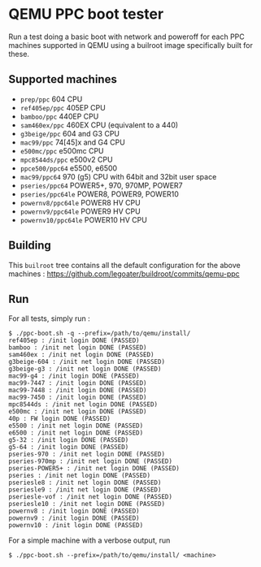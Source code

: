 # QEMU PPC boot tester

Run a test doing a basic boot with network and poweroff for each PPC
machines supported in QEMU using a builroot image specifically built
for these.

## Supported machines

* `prep/ppc` 604 CPU
* `ref405ep/ppc` 405EP CPU
* `bamboo/ppc` 440EP CPU
* `sam460ex/ppc` 460EX CPU  (equivalent to a 440)
* `g3beige/ppc` 604 and G3 CPU
* `mac99/ppc`  74[45]x and G4 CPU
* `e500mc/ppc` e500mc CPU
* `mpc8544ds/ppc` e500v2 CPU
* `ppce500/ppc64` e5500, e6500
* `mac99/ppc64` 970 (g5) CPU with 64bit and 32bit user space
* `pseries/ppc64` POWER5+, 970, 970MP, POWER7
* `pseries/ppc64le` POWER8, POWER9, POWER10
* `powernv8/ppc64le` POWER8 HV CPU
* `powernv9/ppc64le` POWER9 HV CPU
* `powernv10/ppc64le` POWER10 HV CPU

## Building

This ``builroot`` tree contains all the default configuration for the
above machines : https://github.com/legoater/buildroot/commits/qemu-ppc

## Run

For all tests, simply run :

```
$ ./ppc-boot.sh -q --prefix=/path/to/qemu/install/
ref405ep : /init login DONE (PASSED)
bamboo : /init net login DONE (PASSED)
sam460ex : /init net login DONE (PASSED)
g3beige-604 : /init net login DONE (PASSED)
g3beige-g3 : /init net login DONE (PASSED)
mac99-g4 : /init login DONE (PASSED)
mac99-7447 : /init login DONE (PASSED)
mac99-7448 : /init login DONE (PASSED)
mac99-7450 : /init login DONE (PASSED)
mpc8544ds : /init net login DONE (PASSED)
e500mc : /init net login DONE (PASSED)
40p : FW login DONE (PASSED)
e5500 : /init net login DONE (PASSED)
e6500 : /init net login DONE (PASSED)
g5-32 : /init login DONE (PASSED)
g5-64 : /init login DONE (PASSED)
pseries-970 : /init net login DONE (PASSED)
pseries-970mp : /init net login DONE (PASSED)
pseries-POWER5+ : /init net login DONE (PASSED)
pseries : /init net login DONE (PASSED)
pseriesle8 : /init net login DONE (PASSED)
pseriesle9 : /init net login DONE (PASSED)
pseriesle-vof : /init net login DONE (PASSED)
pseriesle10 : /init net login DONE (PASSED)
powernv8 : /init login DONE (PASSED)
powernv9 : /init login DONE (PASSED)
powernv10 : /init login DONE (PASSED)
```

For a simple machine with a verbose output, run

```
$ ./ppc-boot.sh --prefix=/path/to/qemu/install/ <machine>
```

